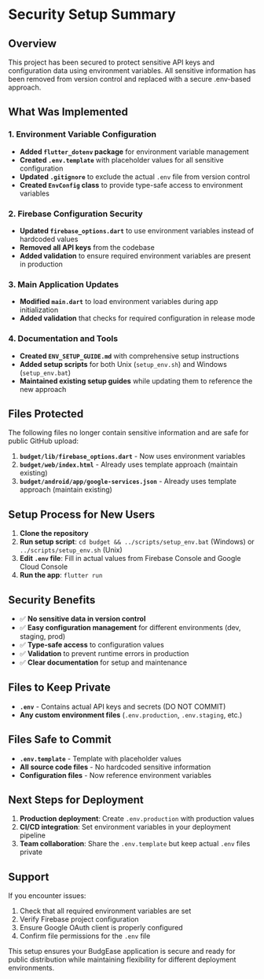# Security Setup Summary

## Overview

This project has been secured to protect sensitive API keys and configuration data using environment variables. All sensitive information has been removed from version control and replaced with a secure .env-based approach.

## What Was Implemented

### 1. Environment Variable Configuration
- **Added `flutter_dotenv` package** for environment variable management
- **Created `.env.template`** with placeholder values for all sensitive configuration
- **Updated `.gitignore`** to exclude the actual `.env` file from version control
- **Created `EnvConfig` class** to provide type-safe access to environment variables

### 2. Firebase Configuration Security
- **Updated `firebase_options.dart`** to use environment variables instead of hardcoded values
- **Removed all API keys** from the codebase
- **Added validation** to ensure required environment variables are present in production

### 3. Main Application Updates
- **Modified `main.dart`** to load environment variables during app initialization
- **Added validation** that checks for required configuration in release mode

### 4. Documentation and Tools
- **Created `ENV_SETUP_GUIDE.md`** with comprehensive setup instructions
- **Added setup scripts** for both Unix (`setup_env.sh`) and Windows (`setup_env.bat`)
- **Maintained existing setup guides** while updating them to reference the new approach

## Files Protected

The following files no longer contain sensitive information and are safe for public GitHub upload:

1. **`budget/lib/firebase_options.dart`** - Now uses environment variables
2. **`budget/web/index.html`** - Already uses template approach (maintain existing)
3. **`budget/android/app/google-services.json`** - Already uses template approach (maintain existing)

## Setup Process for New Users

1. **Clone the repository**
2. **Run setup script**: `cd budget && ../scripts/setup_env.bat` (Windows) or `../scripts/setup_env.sh` (Unix)
3. **Edit `.env` file**: Fill in actual values from Firebase Console and Google Cloud Console
4. **Run the app**: `flutter run`

## Security Benefits

- ✅ **No sensitive data in version control**
- ✅ **Easy configuration management** for different environments (dev, staging, prod)
- ✅ **Type-safe access** to configuration values
- ✅ **Validation** to prevent runtime errors in production
- ✅ **Clear documentation** for setup and maintenance

## Files to Keep Private

- **`.env`** - Contains actual API keys and secrets (DO NOT COMMIT)
- **Any custom environment files** (`.env.production`, `.env.staging`, etc.)

## Files Safe to Commit

- **`.env.template`** - Template with placeholder values
- **All source code files** - No hardcoded sensitive information
- **Configuration files** - Now reference environment variables

## Next Steps for Deployment

1. **Production deployment**: Create `.env.production` with production values
2. **CI/CD integration**: Set environment variables in your deployment pipeline
3. **Team collaboration**: Share the `.env.template` but keep actual `.env` files private

## Support

If you encounter issues:
1. Check that all required environment variables are set
2. Verify Firebase project configuration
3. Ensure Google OAuth client is properly configured
4. Confirm file permissions for the `.env` file

This setup ensures your BudgEase application is secure and ready for public distribution while maintaining flexibility for different deployment environments.
